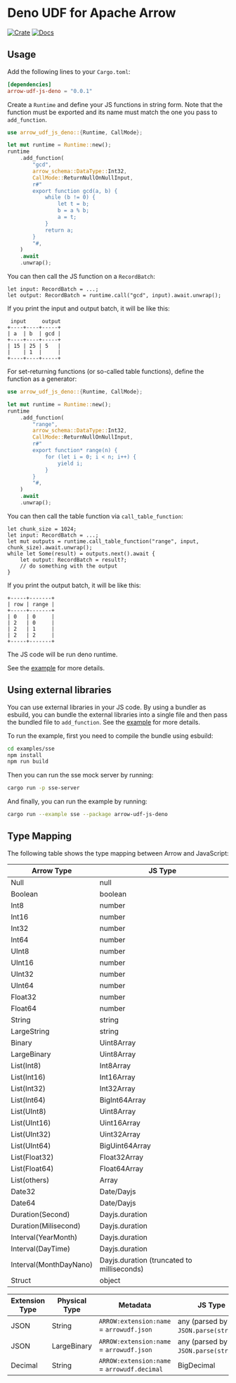 # Deno UDF for Apache Arrow

[![Crate](https://img.shields.io/crates/v/arrow-udf-js.svg)](https://crates.io/crates/arrow-udf-js-deno)
[![Docs](https://docs.rs/arrow-udf-js/badge.svg)](https://docs.rs/arrow-udf-js-deno)

## Usage

Add the following lines to your `Cargo.toml`:

```toml
[dependencies]
arrow-udf-js-deno = "0.0.1"
```

Create a `Runtime` and define your JS functions in string form.
Note that the function must be exported and its name must match the one you pass to `add_function`.

```rust
use arrow_udf_js_deno::{Runtime, CallMode};

let mut runtime = Runtime::new();
runtime
    .add_function(
        "gcd",
        arrow_schema::DataType::Int32,
        CallMode::ReturnNullOnNullInput,
        r#"
        export function gcd(a, b) {
            while (b != 0) {
                let t = b;
                b = a % b;
                a = t;
            }
            return a;
        }
        "#,
    )
    .await
    .unwrap();
```

You can then call the JS function on a `RecordBatch`:

```rust,ignore
let input: RecordBatch = ...;
let output: RecordBatch = runtime.call("gcd", input).await.unwrap();
```

If you print the input and output batch, it will be like this:

```text
 input     output
+----+----+-----+
| a  | b  | gcd |
+----+----+-----+
| 15 | 25 | 5   |
|    | 1  |     |
+----+----+-----+
```

For set-returning functions (or so-called table functions), define the function as a generator:

```rust
use arrow_udf_js_deno::{Runtime, CallMode};

let mut runtime = Runtime::new();
runtime
    .add_function(
        "range",
        arrow_schema::DataType::Int32,
        CallMode::ReturnNullOnNullInput,
        r#"
        export function* range(n) {
            for (let i = 0; i < n; i++) {
                yield i;
            }
        }
        "#,
    )
    .await
    .unwrap();
```

You can then call the table function via `call_table_function`:

```rust,ignore
let chunk_size = 1024;
let input: RecordBatch = ...;
let mut outputs = runtime.call_table_function("range", input, chunk_size).await.unwrap();
while let Some(result) = outputs.next().await {
    let output: RecordBatch = result?;
    // do something with the output
}
```

If you print the output batch, it will be like this:

```text
+-----+-------+
| row | range |
+-----+-------+
| 0   | 0     |
| 2   | 0     |
| 2   | 1     |
| 2   | 2     |
+-----+-------+
```

The JS code will be run deno runtime.

See the [example](examples/js.rs) for more details.

## Using external libraries

You can use external libraries in your JS code. By using a bundler as esbuild, you can bundle the external libraries into a single file and then pass the bundled file to `add_function`. See the [example](examples/sse) for more details.

To run the example, first you need to compile the bundle using esbuild:

```sh
cd examples/sse
npm install
npm run build
```

Then you can run the sse mock server by running:

```sh
cargo run -p sse-server
```

And finally, you can run the example by running:

```sh
cargo run --example sse --package arrow-udf-js-deno

```

## Type Mapping

The following table shows the type mapping between Arrow and JavaScript:

| Arrow Type            | JS Type        |
| --------------------- | -------------- |
| Null                  | null           |
| Boolean               | boolean        |
| Int8                  | number         |
| Int16                 | number         |
| Int32                 | number         |
| Int64                 | number         |
| UInt8                 | number         |
| UInt16                | number         |
| UInt32                | number         |
| UInt64                | number         |
| Float32               | number         |
| Float64               | number         |
| String                | string         |
| LargeString           | string         |
| Binary                | Uint8Array     |
| LargeBinary           | Uint8Array     |
| List(Int8)            | Int8Array      |
| List(Int16)           | Int16Array     |
| List(Int32)           | Int32Array     |
| List(Int64)           | BigInt64Array  |
| List(UInt8)           | Uint8Array     |
| List(UInt16)          | Uint16Array    |
| List(UInt32)          | Uint32Array    |
| List(UInt64)          | BigUint64Array |
| List(Float32)         | Float32Array   |
| List(Float64)         | Float64Array   |
| List(others)          | Array          |
| Date32                | Date/Dayjs     |
| Date64                | Date/Dayjs     |
| Duration(Second)      | Dayjs.duration |
| Duration(Milisecond)  | Dayjs.duration |
| Interval(YearMonth)   | Dayjs.duration |
| Interval(DayTime)     | Dayjs.duration |
| Interval(MonthDayNano)| Dayjs.duration (truncated to milliseconds) |
| Struct                | object         |

| Extension Type | Physical Type | Metadata                                    | JS Type       |
| -------------- | ------------- | ------------------------------------------- | ------------- |
| JSON           | String        | `ARROW:extension:name` = `arrowudf.json`    | any (parsed by `JSON.parse(string)`) |
| JSON           | LargeBinary   | `ARROW:extension:name` = `arrowudf.json`    | any (parsed by `JSON.parse(string)`) |
| Decimal        | String        | `ARROW:extension:name` = `arrowudf.decimal` | BigDecimal    |
